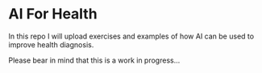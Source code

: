 # AI For Health

In this repo I will upload exercises and examples of how AI can be used to improve health diagnosis.

Please bear in mind that this is a work in progress...